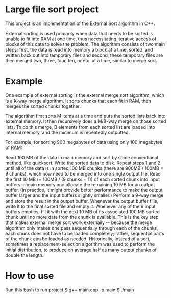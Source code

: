 # Large file sort project
This project is an implementation of the External Sort algorithm in C++.

External sorting is used primarily when data that needs to be sorted is unable to fit into RAM at one time, thus necessitating iterative access of blocks of this data to solve the problem. The algorithm consists of two main steps: first, the data is read into memory a block at a time, sorted, and written back out into temporary files and second, these temporary files are then merged two, three, four, ten, or etc. at a time, similar to merge sort.

# Example
One example of external sorting is the external merge sort algorithm, which is a K-way merge algorithm. It sorts chunks that each fit in RAM, then merges the sorted chunks together.

The algorithm first sorts M items at a time and puts the sorted lists back into external memory. It then recursively does a M/B-way merge on those sorted lists. To do this merge, B elements from each sorted list are loaded into internal memory, and the minimum is repeatedly outputted.

For example, for sorting 900 megabytes of data using only 100 megabytes of RAM:

Read 100 MB of the data in main memory and sort by some conventional method, like quicksort.
Write the sorted data to disk.
Repeat steps 1 and 2 until all of the data is in sorted 100 MB chunks (there are 900MB / 100MB = 9 chunks), which now need to be merged into one single output file.
Read the first 10 MB (= 100MB / (9 chunks + 1)) of each sorted chunk into input buffers in main memory and allocate the remaining 10 MB for an output buffer. (In practice, it might provide better performance to make the output buffer larger and the input buffers slightly smaller.)
Perform a 9-way merge and store the result in the output buffer. Whenever the output buffer fills, write it to the final sorted file and empty it. Whenever any of the 9 input buffers empties, fill it with the next 10 MB of its associated 100 MB sorted chunk until no more data from the chunk is available. This is the key step that makes external merge sort work externally -- because the merge algorithm only makes one pass sequentially through each of the chunks, each chunk does not have to be loaded completely; rather, sequential parts of the chunk can be loaded as needed.
Historically, instead of a sort, sometimes a replacement-selection algorithm was used to perform the initial distribution, to produce on average half as many output chunks of double the length.

# How to use
Run this bash to run project
$ g++ main.cpp -o main
$ ./main
